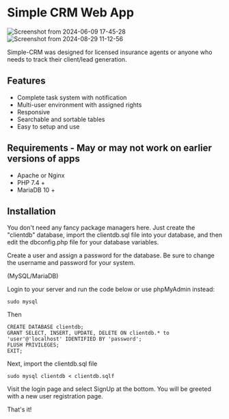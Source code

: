 # Simple CRM Web App 
![Screenshot from 2024-06-09 17-45-28](https://github.com/nicholsonz/Simple-CRM/assets/77360596/c628d162-4d34-4430-808d-8ad100b96f98)
![Screenshot from 2024-08-29 11-12-56](https://github.com/user-attachments/assets/1e2858d8-c0f8-4932-aa8a-ae4e3f774f9c)


Simple-CRM was designed for licensed insurance agents or anyone who needs to track their client/lead generation.

## Features
* Complete task system with notification
* Multi-user environment with assigned rights
* Responsive
* Searchable and sortable tables
* Easy to setup and use
  
## Requirements - May or may not work on earlier versions of apps
* Apache or Nginx
* PHP 7.4 +
* MariaDB 10 + 

## Installation

You don't need any fancy package managers here. Just create the "clientdb" database, import the clientdb.sql file into your database, and then edit the dbconfig.php file for your database variables. 

Create a user and assign a password for the database. Be sure to change the username and password for your system.

(MySQL/MariaDB)

Login to your server and run the code below or use phpMyAdmin instead:

    sudo mysql
Then
    
    CREATE DATABASE clientdb; 
    GRANT SELECT, INSERT, UPDATE, DELETE ON clientdb.* to 'user'@'localhost' IDENTIFIED BY 'password';
    FLUSH PRIVILEGES;
    EXIT;

Next, import the clientdb.sql file

    sudo mysql clientdb < clientdb.sqlf

Visit the login page and select SignUp at the bottom. You will be  greeted with a new user registration page.

That's it!
